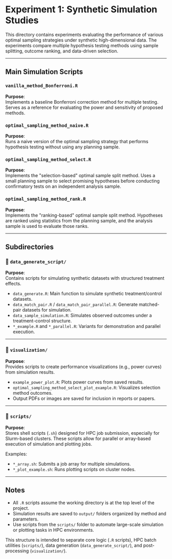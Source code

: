 # Experiment 1: Synthetic Simulation Studies

This directory contains experiments evaluating the performance of various optimal sampling strategies under synthetic high-dimensional data. The experiments compare multiple hypothesis testing methods using sample splitting, outcome ranking, and data-driven selection.

---

## Main Simulation Scripts

### `vanilla_method_Bonferroni.R`
**Purpose**:  
Implements a baseline Bonferroni correction method for multiple testing. Serves as a reference for evaluating the power and sensitivity of proposed methods.

### `optimal_sampling_method_naive.R`
**Purpose**:  
Runs a naive version of the optimal sampling strategy that performs hypothesis testing without using any planning sample.

### `optimal_sampling_method_select.R`
**Purpose**:  
Implements the "selection-based" optimal sample split method. Uses a small planning sample to select promising hypotheses before conducting confirmatory tests on an independent analysis sample.

### `optimal_sampling_method_rank.R`
**Purpose**:  
Implements the "ranking-based" optimal sample split method. Hypotheses are ranked using statistics from the planning sample, and the analysis sample is used to evaluate those ranks.

---

## Subdirectories

### 📁 `data_generate_script/`
**Purpose**:  
Contains scripts for simulating synthetic datasets with structured treatment effects.

- `data_generate.R`: Main function to simulate synthetic treatment/control datasets.
- `data_match_pair.R` / `data_match_pair_parallel.R`: Generate matched-pair datasets for simulation.
- `data_sample_simulation.R`: Simulates observed outcomes under a treatment-control structure.
- `*_example.R` and `*_parallel.R`: Variants for demonstration and parallel execution.

---

### 📁 `visualization/`
**Purpose**:  
Provides scripts to create performance visualizations (e.g., power curves) from simulation results.

- `example_power_plot.R`: Plots power curves from saved results.
- `optimal_sampling_method_select_plot_example.R`: Visualizes selection method outcomes.
- Output PDFs or images are saved for inclusion in reports or papers.

---

### 📁 `scripts/`
**Purpose**:  
Stores shell scripts (`.sh`) designed for HPC job submission, especially for Slurm-based clusters. These scripts allow for parallel or array-based execution of simulation and plotting jobs.

Examples:
- `*_array.sh`: Submits a job array for multiple simulations.
- `*_plot_example.sh`: Runs plotting scripts on cluster nodes.

---

## Notes

- All `.R` scripts assume the working directory is at the top level of the project.
- Simulation results are saved to `output/` folders organized by method and parameters.
- Use scripts from the `scripts/` folder to automate large-scale simulation or plotting tasks in HPC environments.

This structure is intended to separate core logic (`.R` scripts), HPC batch utilities (`scripts/`), data generation (`data_generate_script/`), and post-processing (`visualization/`).

